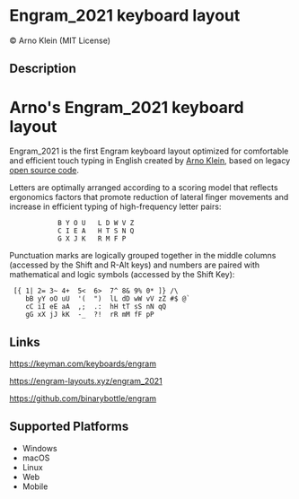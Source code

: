 Engram_2021 keyboard layout
===========================

© Arno Klein (MIT License)

Description
-----------

# Arno's Engram_2021 keyboard layout

Engram_2021 is the first Engram keyboard layout optimized for comfortable 
and efficient touch typing in English created by [Arno Klein](https://arnoklein.info), 
based on legacy [open source code](https://github.com/binarybottle/engram).

Letters are optimally arranged according to a scoring model that reflects 
ergonomics factors that promote reduction of lateral finger movements and 
increase in efficient typing of high-frequency letter pairs: 

                B Y O U   L D W V Z
                C I E A   H T S N Q
                G X J K   R M F P

Punctuation marks are logically grouped together in the middle columns 
(accessed by the Shift and R-Alt keys) and numbers are paired with mathematical 
and logic symbols (accessed by the Shift Key):

     [{ 1| 2= 3~ 4+  5<  6>  7^ 8& 9% 0* ]} /\
        bB yY oO uU  '(  ")  lL dD wW vV zZ #$ @`
        cC iI eE aA  ,;  .:  hH tT sS nN qQ
        gG xX jJ kK  -_  ?!  rR mM fF pP


Links
-----
https://keyman.com/keyboards/engram

https://engram-layouts.xyz/engram_2021

https://github.com/binarybottle/engram


Supported Platforms
-------------------
 * Windows
 * macOS
 * Linux
 * Web
 * Mobile
